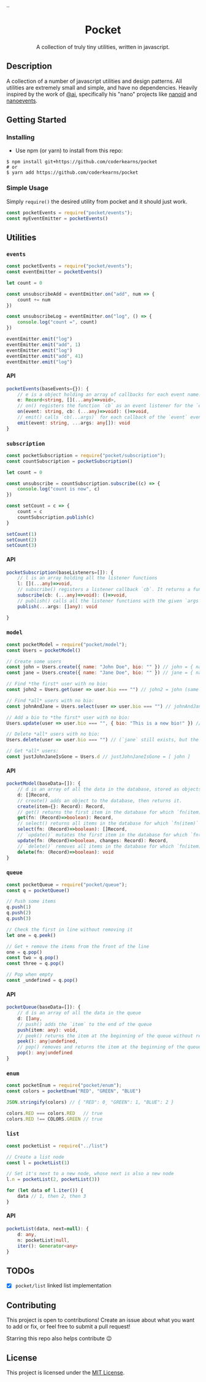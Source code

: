 ..<div align="center">
    <h1>Pocket</h1>
    <p>A collection of truly tiny utilities, written in javascript.</p>
</div>

## Description

A collection of a number of javascript utilities and design patterns. All utilities are extremely small and simple, and have no dependencies. Heavily inspired by the work of [@ai](https://github.com/ai/), specifically his "nano" projects like [nanoid](https://github.com/ai/nanoid) and [nanoevents](https://github.com/ai/nanoevents).

## Getting Started

### Installing


* Use npm (or yarn) to install from this repo:

```shell
$ npm install git+https://github.com/coderkearns/pocket
# or
$ yarn add https://github.com/coderkearns/pocket
```

### Simple Usage

Simply `require()` the desired utility from pocket and it should just work.

```javascript
const pocketEvents = require("pocket/events");
const myEventEmitter = pocketEvents()
```

## Utilities

### `events`

```javascript
const pocketEvents = require("pocket/events");
const eventEmitter = pocketEvents()

let count = 0

const unsubscribeAdd = eventEmitter.on("add", num => {
    count += num
})

const unsubscribeLog = eventEmitter.on("log", () => {
    console.log("count =", count)
})

eventEmitter.emit("log")
eventEmitter.emit("add", 1)
eventEmitter.emit("log")
eventEmitter.emit("add", 41)
eventEmitter.emit("log")
```

#### API

```typescript
pocketEvents(baseEvents={}): {
    // e is a object holding an array of callbacks for each event name.
    e: Record<string, [](...any)=>void>,
    // on() registers the function `cb` as an event listener for the `event` event. It returns a function to unbind the event.
    on(event: string, cb: (...any)=>void): ()=>void,
    // emit() calls `cb(...args)` for each callback of the `event` event.
    emit(event: string, ...args: any[]): void
}
```

### `subscription`

```javascript
const pocketSubscription = require("pocket/subscription");
const countSubscription = pocketSubscription()

let count = 0

const unsubscribe = countSubscription.subscribe((c) => {
    console.log("count is now", c)
})

const setCount = c => {
    count = c
    countSubscription.publish(c)
}

setCount(1)
setCount(2)
setCount(3)
```

#### API

```typescript
pocketSubscription(baseListeners=[]): {
    // l is an array holding all the listener functions
    l: [](...any)=>void,
    // subscribe() registers a listener callback `cb`. It returns a function to unsubscribe the listener.
    subscribe(cb: (...any)=>void): ()=>void,
    // publish() calls all the listener functions with the given `args`.
    publish(...args: []any): void

}
```

### `model`

```javascript
const pocketModel = require("pocket/model");
const Users = pocketModel()

// Create some users
const john = Users.create({ name: "John Doe", bio: "" }) // john = { name: "John Doe", bio: "" }
const jane = Users.create({ name: "Jane Doe", bio: "" }) // jane = { name: "Jane Doe", bio: "" }

// Find *the first* user with no bio:
const john2 = Users.get(user => user.bio === "") // john2 = john (same object, *not* a copy.)

// Find *all* users with no bio:
const johnAndJane = Users.select(user => user.bio === "") // johnAndJane = [ john, jane ] (same objects, *not* copies)

// Add a bio to *the first* user with no bio:
Users.update(user => user.bio === "", { bio: "This is a new bio!" }) // (Updates by reference, `john` and `johnAndJane[0]` are both changed also)

// Delete *all* users with no bio:
Users.delete(user => user.bio === "") // (`jane` still exists, but the reference in the database is removed)

// Get *all* users:
const justJohnJaneIsGone = Users.d // justJohnJaneIsGone = [ john ]

```

#### API

```typescript
pocketModel(baseData=[]): {
    // d is an array of all the data in the database, stored as objects.
    d: []Record,
    // create() adds an object to the database, then returns it.
    create(item={}: Record): Record,
    // get() returns the first item in the database for which `fn(item)` is true
    get(fn: (Record)=>boolean): Record,
    // select() returns all items in the database for which `fn(item)` is true
    select(fn: (Record)=>boolean): []Record,
    // `update()` mutates the first item in the database for which `fn(item)` is true, then returns the mutated version. If the item does not exist it mutates a nonexistent object, returning a copy of the given `changes` without adding anything to the database.
    update(fn: (Record)=>boolean, changes: Record): Record,
    // `delete()` removes all items in the database for which `fn(item)` returns true
    delete(fn: (Record)=>boolean): void
}
```

### `queue`

```javascript
const pocketQueue = require("pocket/queue");
const q = pocketQueue()

// Push some items
q.push(1)
q.push(2)
q.push(3)

// Check the first in line without removing it
let one = q.peek()

// Get + remove the items from the front of the line
one = q.pop()
const two = q.pop()
const three = q.pop()

// Pop when empty
const _undefined = q.pop()
```

#### API

```typescript
pocketQueue(baseData=[]): {
    // d is an array of all the data in the queue
    d: []any,
    // push() adds the `item` to the end of the queue
    push(item: any): void,
    // peek() returns the item at the beginning of the queue without removing it
    peek(): any|undefined,
    // pop() removes and returns the item at the beginning of the queue
    pop(): any|undefined
}
```

### `enum`

```javascript
const pocketEnum = require("pocket/enum");
const colors = pocketEnum("RED", "GREEN", "BLUE")

JSON.stringify(colors) // { "RED": 0¸ "GREEN": 1, "BLUE": 2 }

colors.RED === colors.RED   // true
colors.RED !== COLORS.GREEN // true
```

### `list`

```javascript
const pocketList = require("../list")

// Create a list node
const l = pocketList(1)

// Set it's next to a new node, whose next is also a new node
l.n = pocketList(2, pocketList(3))

for (let data of l.iter()) {
    data // 1, then 2, then 3
}
```

#### API

```typescript
pocketList(data, next=null): {
    d: any,
    n: pocketList|null,
    iter(): Generator<any>
}
```

## TODOs

- [X] `pocket/list` linked list implementation

## Contributing

This project is open to contributions! Create an issue about what you want to add or fix, or feel free to submit a pull request!

Starring this repo also helps contribute 😉

## License

This project is licensed under the [MIT License](https://choosealicense.com/licenses/mit/).
